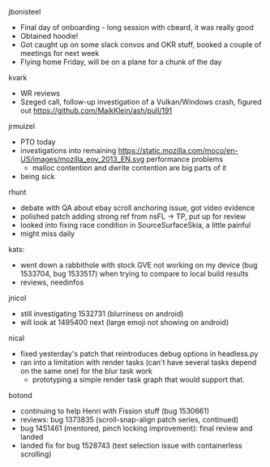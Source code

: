 jbonisteel
  * Final day of onboarding - long session with cbeard, it was really good
  * Obtained hoodie!
  * Got caught up on some slack convos and OKR stuff, booked a couple of meetings for next week
  * Flying home Friday, will be on a plane for a chunk of the day


kvark
  * WR reviews
  * Szeged call, follow-up investigation of a Vulkan/Windows crash, figured out https://github.com/MaikKlein/ash/pull/191

jrmuizel
  * PTO today
  * investigations into remaining https://static.mozilla.com/moco/en-US/images/mozilla_eoy_2013_EN.svg performance problems
    * malloc contention and dwrite contention are big parts of it
  * being sick

rhunt
  * debate with QA about ebay scroll anchoring issue, got video evidence
  * polished patch adding strong ref from nsFL -> TP, put up for review
  * looked into fixing race condition in SourceSurfaceSkia, a little painful
  * might miss daily

kats:
  * went down a rabbithole with stock GVE not working on my device (bug 1533704, bug 1533517) when trying to compare to local build results
  * reviews, needinfos

jnicol
  * still investigating 1532731 (blurriness on android)
  * will look at 1495400 next (large emoji not showing on android)

nical
  * fixed yesterday's patch that reintroduces debug options in headless.py
  * ran into a limitation with render tasks (can't have several tasks depend on the same one) for the blur task work
    * prototyping a simple render task graph that would support that.

botond
  * continuing to help Henri with Fission stuff (bug 1530661) 
  * reviews: bug 1373835 (scroll-snap-align patch series, continued) 
  * bug 1451461 (mentored, pinch locking improvement): final review and landed 
  * landed fix for bug 1528743 (text selection issue with containerless scrolling)
